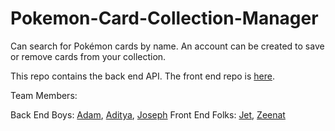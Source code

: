 # Pokemon-Card-Collection-Manager

Can search for Pokémon cards by name. An account can be created to save or remove cards from your collection. 

This repo contains the back end API. The front end repo is [here](https://github.com/JetNine9/Pokemon-Card-Collector). 

Team Members:

Back End Boys: [Adam](https://github.com/AdamBadagliacco), [Aditya](https://github.com/adisir), [Joseph](https://github.com/MasterMind34)
Front End Folks: [Jet](https://github.com/JetNine9), [Zeenat](https://github.com/zeenatbaig)
